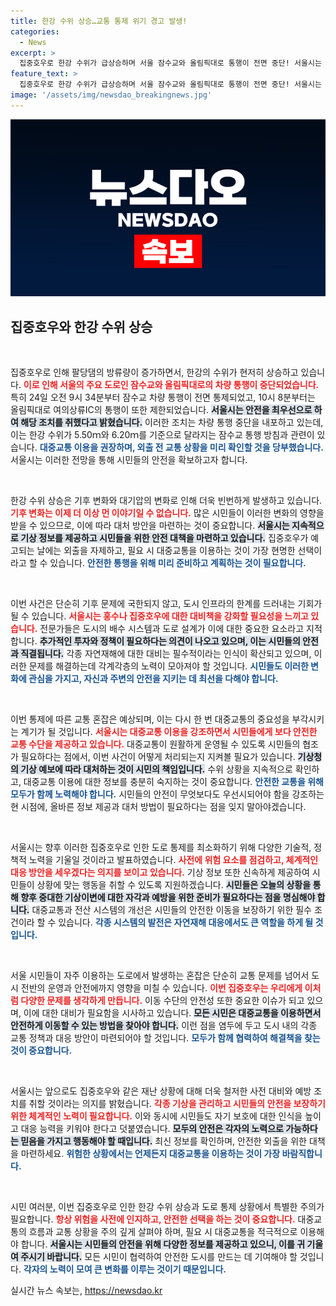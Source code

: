 ```yaml
---
title: 한강 수위 상승…교통 통제 위기 경고 발생!
categories:
  - News
excerpt: >
  집중호우로 한강 수위가 급상승하며 서울 잠수교와 올림픽대로 통행이 전면 중단! 서울시는 안전을 위해 대중교통 이용을 강력히 권장합니다. 이 상황을 놓치지 마세요!
feature_text: >
  집중호우로 한강 수위가 급상승하며 서울 잠수교와 올림픽대로 통행이 전면 중단! 서울시는 안전을 위해 대중교통 이용을 강력히 권장합니다. 이 상황을 놓치지 마세요!
image: '/assets/img/newsdao_breakingnews.jpg'
---
```


<p><img src="/assets/img/newsdao_breakingnews.jpg" alt="flaretime 속보" /></p>

<h2 data-ke-size="size26">집중호우와 한강 수위 상승</h2>

<p data-ke-size="size16">&nbsp;</p>

<p>집중호우로 인해 팔당댐의 방류량이 증가하면서, 한강의 수위가 현저히 상승하고 있습니다. <b><span style="color: #ee2323;">이로 인해 서울의 주요 도로인 잠수교와 올림픽대로의 차량 통행이 중단되었습니다.</span></b> 특히 24일 오전 9시 34분부터 잠수교 차량 통행이 전면 통제되었고, 10시 8분부터는 올림픽대로 여의상류IC의 통행이 또한 제한되었습니다. <b><span style="background-color: #21538527;">서울시는 안전을 최우선으로 하여 해당 조치를 취했다고 밝혔습니다.</span></b> 이러한 조치는 차량 통행 중단을 내포하고 있는데, 이는 한강 수위가 5.50ｍ와 6.20ｍ를 기준으로 달라지는 잠수교 통행 방침과 관련이 있습니다. <b><span style="color: #1a5490;">대중교통 이용을 권장하며, 외출 전 교통 상황을 미리 확인할 것을 당부했습니다.</span></b> 서울시는 이러한 전망을 통해 시민들의 안전을 확보하고자 합니다.</p>

<p data-ke-size="size16">&nbsp;</p>

<p>한강 수위 상승은 기후 변화와 대기압의 변화로 인해 더욱 빈번하게 발생하고 있습니다. <b><span style="color: #ee2323;">기후 변화는 이제 더 이상 먼 이야기일 수 없습니다.</span></b> 많은 시민들이 이러한 변화의 영향을 받을 수 있으므로, 이에 따라 대처 방안을 마련하는 것이 중요합니다. <b><span style="background-color: #21538527;">서울시는 지속적으로 기상 정보를 제공하고 시민들을 위한 안전 대책을 마련하고 있습니다.</span></b> 집중호우가 예고되는 날에는 외출을 자제하고, 필요 시 대중교통을 이용하는 것이 가장 현명한 선택이라고 할 수 있습니다. <b><span style="color: #1a5490;">안전한 통행을 위해 미리 준비하고 계획하는 것이 필요합니다.</span></b></p>

<p data-ke-size="size16">&nbsp;</p>

<p>이번 사건은 단순히 기후 문제에 국한되지 않고, 도시 인프라의 한계를 드러내는 기회가 될 수 있습니다. <b><span style="color: #ee2323;">서울시는 홍수나 집중호우에 대한 대비책을 강화할 필요성을 느끼고 있습니다.</span></b> 전문가들은 도시의 배수 시스템과 도로 설계가 이에 대한 중요한 요소라고 지적합니다. <b><span style="background-color: #21538527;">추가적인 투자와 정책이 필요하다는 의견이 나오고 있으며, 이는 시민들의 안전과 직결됩니다.</span></b> 각종 자연재해에 대한 대비는 필수적이라는 인식이 확산되고 있으며, 이러한 문제를 해결하는데 각계각층의 노력이 모아져야 할 것입니다. <b><span style="color: #1a5490;">시민들도 이러한 변화에 관심을 가지고, 자신과 주변의 안전을 지키는 데 최선을 다해야 합니다.</span></b></p>

<p data-ke-size="size16">&nbsp;</p>

<p>이번 통제에 따른 교통 혼잡은 예상되며, 이는 다시 한 번 대중교통의 중요성을 부각시키는 계기가 될 것입니다. <b><span style="color: #ee2323;">서울시는 대중교통 이용을 강조하면서 시민들에게 보다 안전한 교통 수단을 제공하고 있습니다.</span></b> 대중교통이 원활하게 운영될 수 있도록 시민들의 협조가 필요하다는 점에서, 이번 사건이 어떻게 처리되는지 지켜볼 필요가 있습니다. <b><span style="background-color: #21538527;">기상청의 기상 예보에 따라 대처하는 것이 시민의 책임입니다.</span></b> 수위 상황을 지속적으로 확인하고, 대중교통 이용에 대한 정보를 충분히 숙지하는 것이 중요합니다. <b><span style="color: #1a5490;">안전한 교통을 위해 모두가 함께 노력해야 합니다.</span></b> 시민들의 안전이 무엇보다도 우선시되어야 함을 강조하는 현 시점에, 올바른 정보 제공과 대처 방법이 필요하다는 점을 잊지 말아야겠습니다.</p>

<p data-ke-size="size16">&nbsp;</p>

<p>서울시는 향후 이러한 집중호우로 인한 도로 통제를 최소화하기 위해 다양한 기술적, 정책적 노력을 기울일 것이라고 발표하였습니다. <b><span style="color: #ee2323;">사전에 위험 요소를 점검하고, 체계적인 대응 방안을 세우겠다는 의지를 보이고 있습니다.</span></b> 기상 정보 또한 신속하게 제공하여 시민들이 상황에 맞는 행동을 취할 수 있도록 지원하겠습니다. <b><span style="background-color: #21538527;">시민들은 오늘의 상황을 통해 향후 중대한 기상이변에 대한 자각과 예방을 위한 준비가 필요하다는 점을 명심해야 합니다.</span></b> 대중교통과 전산 시스템의 개선은 시민들의 안전한 이동을 보장하기 위한 필수 조건이라 할 수 있습니다. <b><span style="color: #1a5490;">각종 시스템의 발전은 자연재해 대응에서도 큰 역할을 하게 될 것입니다.</span></b></p>

<p data-ke-size="size16">&nbsp;</p>

<p>서울 시민들이 자주 이용하는 도로에서 발생하는 혼잡은 단순히 교통 문제를 넘어서 도시 전반의 운영과 안전에까지 영향을 미칠 수 있습니다. <b><span style="color: #ee2323;">이번 집중호우는 우리에게 이처럼 다양한 문제를 생각하게 만듭니다.</span></b> 이동 수단의 안전성 또한 중요한 이슈가 되고 있으며, 이에 대한 대비가 필요함을 시사하고 있습니다. <b><span style="background-color: #21538527;">모든 시민은 대중교통을 이용하면서 안전하게 이동할 수 있는 방법을 찾아야 합니다.</span></b> 이런 점을 염두에 두고 도시 내의 각종 교통 정책과 대응 방안이 마련되어야 할 것입니다. <b><span style="color: #1a5490;">모두가 함께 협력하여 해결책을 찾는 것이 중요합니다.</span></b></p>

<p data-ke-size="size16">&nbsp;</p>

<p>서울시는 앞으로도 집중호우와 같은 재난 상황에 대해 더욱 철저한 사전 대비와 예방 조치를 취할 것이라는 의지를 밝혔습니다. <b><span style="color: #ee2323;">각종 기상을 관리하고 시민들의 안전을 보장하기 위한 체계적인 노력이 필요합니다.</span></b> 이와 동시에 시민들도 자기 보호에 대한 인식을 높이고 대응 능력을 키워야 한다고 덧붙였습니다. <b><span style="background-color: #21538527;">모두의 안전은 각자의 노력으로 가능하다는 믿음을 가지고 행동해야 할 때입니다.</span></b> 최신 정보를 확인하며, 안전한 외출을 위한 대책을 마련하세요. <b><span style="color: #1a5490;">위험한 상황에서는 언제든지 대중교통을 이용하는 것이 가장 바람직합니다.</span></b></p>

<p data-ke-size="size16">&nbsp;</p>

<p>시민 여러분, 이번 집중호우로 인한 한강 수위 상승과 도로 통제 상황에서 특별한 주의가 필요합니다. <b><span style="color: #ee2323;">항상 위험을 사전에 인지하고, 안전한 선택을 하는 것이 중요합니다.</span></b> 대중교통의 흐름과 교통 상황을 주의 깊게 살펴야 하며, 필요 시 대중교통을 적극적으로 이용해야 합니다. <b><span style="background-color: #21538527;">서울시는 시민들의 안전을 위해 다양한 정보를 제공하고 있으니, 이를 귀 기울여 주시기 바랍니다.</span></b> 모든 시민이 협력하여 안전한 도시를 만드는 데 기여해야 할 것입니다. <b><span style="color: #1a5490;">각자의 노력이 모여 큰 변화를 이루는 것이기 때문입니다.</span></b></p>
실시간 뉴스 속보는, <a href="https://newsdao.kr" rel="dofollow">https://newsdao.kr</a>


